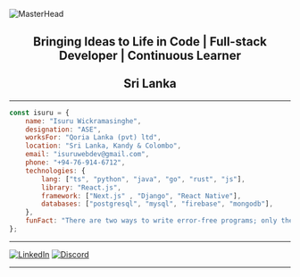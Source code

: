 
![MasterHead](https://camo.githubusercontent.com/26f9c8b7fadcba88f36850ef60d0fec83ea2a48807662d3ea9b010e4f05ef02e/68747470733a2f2f6d69726f2e6d656469756d2e636f6d2f6d61782f313430302f312a4f785437556a4977686b6c4b453864385346796f37672e676966)

<h2 align="center">Bringing Ideas to Life in Code | Full-stack Developer | Continuous Learner <br><br> Sri Lanka </h2>

---

```javascript
const isuru = {
    name: "Isuru Wickramasinghe",
    designation: "ASE",
    worksFor: "Qoria Lanka (pvt) ltd",
    location: "Sri Lanka, Kandy & Colombo",
    email: "isuruwebdev@gmail.com",
    phone: "+94-76-914-6712",
    technologies: {
        lang: ["ts", "python", "java", "go", "rust", "js"],
        library: "React.js",
        framework: ["Next.js" , "Django", "React Native"],
        databases: ["postgresql", "mysql", "firebase", "mongodb"],
    },
    funFact: "There are two ways to write error-free programs; only the third one works",
};
```

---

[![LinkedIn](https://img.shields.io/badge/LinkedIn-%230077B5.svg?logo=linkedin&logoColor=white)](https://linkedin.com/in/isuruwickramasinghe) 
[![Discord](https://img.shields.io/badge/Discord-%237289DA.svg?logo=discord&logoColor=white)](https://discord.gg/E7wnQGns8S)

---






